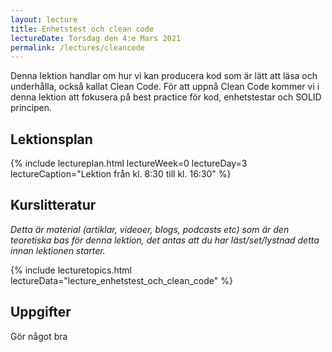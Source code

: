 ```yaml
---
layout: lecture
title: Enhetstest och clean code
lectureDate: Torsdag den 4:e Mars 2021
permalink: /lectures/cleancode
---
```


Denna lektion handlar om hur vi kan producera kod som är lätt att läsa och underhålla, också kallat Clean Code. För att uppnå Clean Code kommer vi i denna lektion att fokusera på best practice för kod, enhetstestar och SOLID principen.

## Lektionsplan

{% include lectureplan.html lectureWeek=0 lectureDay=3 lectureCaption="Lektion från kl. 8:30 till kl. 16:30" %}

## Kurslitteratur
*Detta är material (artiklar, videoer, blogs, podcasts etc) som är den teoretiska bas för denna lektion, det antas att du har läst/set/lystnad detta innan lektionen starter.*

{% include lecturetopics.html lectureData="lecture_enhetstest_och_clean_code" %}

## Uppgifter

Gör något bra